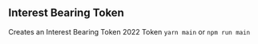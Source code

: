 ## Interest Bearing Token

Creates an Interest Bearing Token 2022 Token
`yarn main` or `npm run main`
